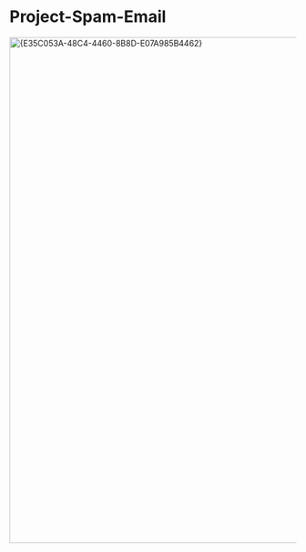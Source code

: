 # Project-Spam-Email
<img width="1920" height="887" alt="{E35C053A-48C4-4460-8B8D-E07A985B4462}" src="https://github.com/user-attachments/assets/d83a0e42-9b64-4bcc-adf6-b288ea358759" />
